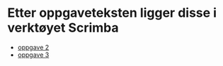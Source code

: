 # Etter oppgaveteksten ligger disse i verktøyet Scrimba

* [oppgave 2]("https://scrimba.com/c/cJgW2TZ")
* [oppgave 3]("https://scrimba.com/c/cMgyySK")
